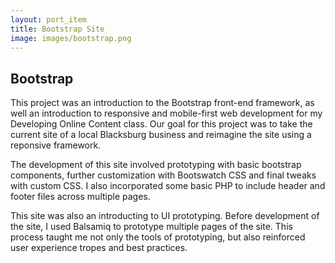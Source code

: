 ```yaml
---
layout: port_item
title: Bootstrap Site
image: images/bootstrap.png
---
```


## Bootstrap

This project was an introduction to the Bootstrap front-end framework, as well an introduction to responsive and mobile-first web development for my Developing Online Content class. Our goal for this project was to take the current site of a local Blacksburg business and reimagine the site using a reponsive framework. 

The development of this site involved prototyping with basic bootstrap components, further customization with Bootswatch CSS and final tweaks with custom CSS. I also incorporated some basic PHP to include header and footer files across multiple pages. 

This site was also an introducting to UI prototyping. Before development of the site, I used Balsamiq to prototype multiple pages of the site. This process taught me not only the tools of prototyping, but also reinforced user experience tropes and best practices. 